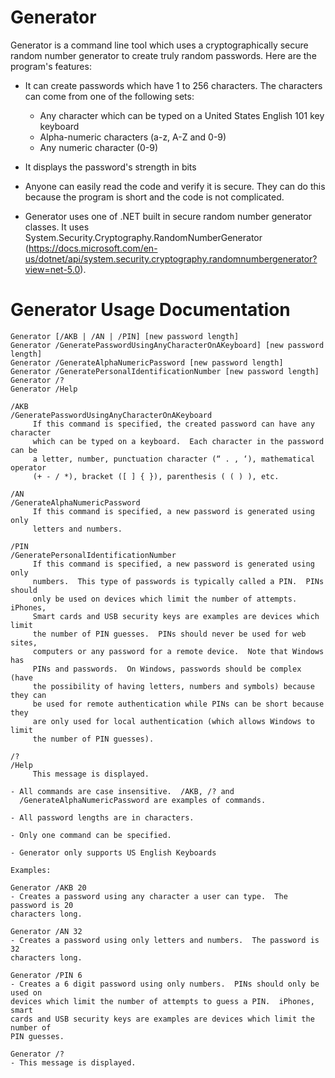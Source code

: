 # Generator
Generator is a command line tool which uses a cryptographically secure random number generator to create truly random passwords.  Here are the program's features:

- It can create passwords which have 1 to 256 characters.  The characters can come from one of the following sets:
    - Any character which can be typed on a United States English 101 key keyboard
    - Alpha-numeric characters (a-z, A-Z and 0-9)
    - Any numeric character (0-9)
    
- It displays the password's strength in bits
- Anyone can easily read the code and verify it is secure.  They can do this because the program is short and the code is not complicated.
- Generator uses one of .NET built in secure random number generator classes.  It uses System.Security.Cryptography.RandomNumberGenerator (https://docs.microsoft.com/en-us/dotnet/api/system.security.cryptography.randomnumbergenerator?view=net-5.0).

# Generator Usage Documentation 

```
Generator [/AKB | /AN | /PIN] [new password length]
Generator /GeneratePasswordUsingAnyCharacterOnAKeyboard] [new password length]
Generator /GenerateAlphaNumericPassword [new password length]
Generator /GeneratePersonalIdentificationNumber [new password length]
Generator /?
Generator /Help

/AKB
/GeneratePasswordUsingAnyCharacterOnAKeyboard
     If this command is specified, the created password can have any character
     which can be typed on a keyboard.  Each character in the password can be 
     a letter, number, punctuation character (“ . , ‘), mathematical operator
     (+ - / *), bracket ([ ] { }), parenthesis ( ( ) ), etc.

/AN
/GenerateAlphaNumericPassword
     If this command is specified, a new password is generated using only
     letters and numbers.  

/PIN
/GeneratePersonalIdentificationNumber
     If this command is specified, a new password is generated using only
     numbers.  This type of passwords is typically called a PIN.  PINs should
     only be used on devices which limit the number of attempts.  iPhones,
     Smart cards and USB security keys are examples are devices which limit
     the number of PIN guesses.  PINs should never be used for web sites,
     computers or any password for a remote device.  Note that Windows has
     PINs and passwords.  On Windows, passwords should be complex (have
     the possibility of having letters, numbers and symbols) because they can
     be used for remote authentication while PINs can be short because they
     are only used for local authentication (which allows Windows to limit
     the number of PIN guesses).

/?
/Help
     This message is displayed.

- All commands are case insensitive.  /AKB, /? and
  /GenerateAlphaNumericPassword are examples of commands.

- All password lengths are in characters.

- Only one command can be specified.  

- Generator only supports US English Keyboards

Examples:

Generator /AKB 20
- Creates a password using any character a user can type.  The password is 20
characters long.

Generator /AN 32
- Creates a password using only letters and numbers.  The password is 32
characters long.

Generator /PIN 6
- Creates a 6 digit password using only numbers.  PINs should only be used on
devices which limit the number of attempts to guess a PIN.  iPhones, smart
cards and USB security keys are examples are devices which limit the number of
PIN guesses.

Generator /?
- This message is displayed.
 ```